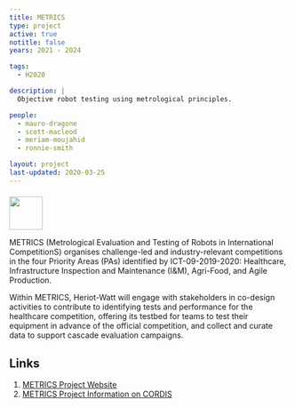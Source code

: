```yaml
---
title: METRICS
type: project
active: true
notitle: false
years: 2021 - 2024

tags:
  - H2020

description: |
  Objective robot testing using metrological principles.

people:
  - mauro-dragone
  - scott-macleod
  - meriam-moujahid
  - ronnie-smith

layout: project
last-updated: 2020-03-25
---
```


<img style="padding-top:5pt;" src="https://care.hw.ac.uk/img/logos/metrics.png" height="60pt">

<p>
METRICS (Metrological Evaluation and Testing of Robots in International CompetitionS) organises challenge-led and industry-relevant competitions in the four Priority Areas (PAs) identified by ICT-09-2019-2020: Healthcare, Infrastructure Inspection and Maintenance (I&M), Agri-Food, and Agile Production.
</p>

<p>
Within METRICS, Heriot-Watt will engage with stakeholders in co-design activities to contribute to identifying tests and performance for the healthcare competition, offering its testbed for teams to test their equipment in advance of the official competition, and collect and curate data to support cascade evaluation campaigns. 
</p>

## Links

1. <a href="https://metricsproject.eu/">METRICS Project Website</a>
2. <a href="https://cordis.europa.eu/project/id/871252">METRICS Project Information on CORDIS</a>
